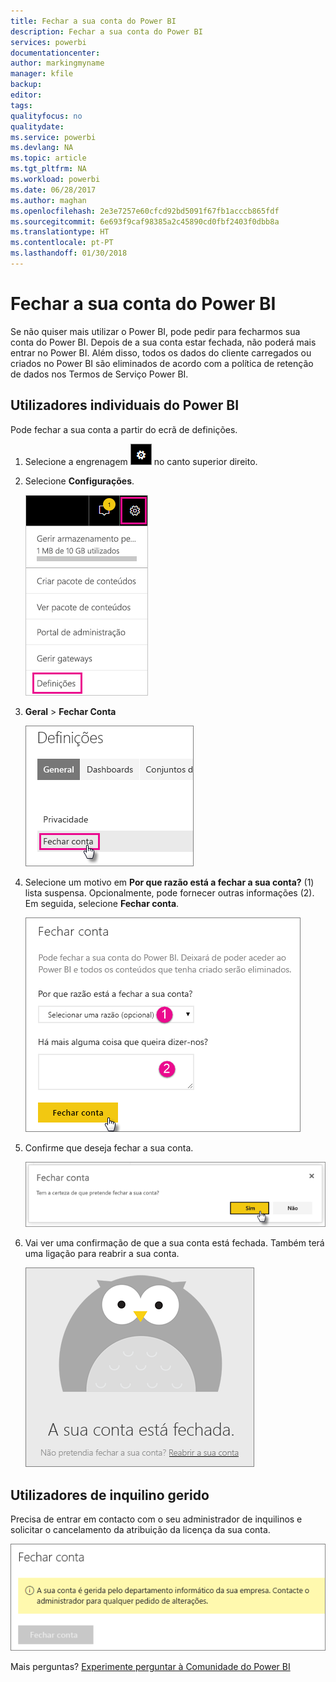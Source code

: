 ```yaml
---
title: Fechar a sua conta do Power BI
description: Fechar a sua conta do Power BI
services: powerbi
documentationcenter: 
author: markingmyname
manager: kfile
backup: 
editor: 
tags: 
qualityfocus: no
qualitydate: 
ms.service: powerbi
ms.devlang: NA
ms.topic: article
ms.tgt_pltfrm: NA
ms.workload: powerbi
ms.date: 06/28/2017
ms.author: maghan
ms.openlocfilehash: 2e3e7257e60cfcd92bd5091f67fb1acccb865fdf
ms.sourcegitcommit: 6e693f9caf98385a2c45890cd0fbf2403f0dbb8a
ms.translationtype: HT
ms.contentlocale: pt-PT
ms.lasthandoff: 01/30/2018
---
```

# <a name="closing-your-power-bi-account"></a>Fechar a sua conta do Power BI
Se não quiser mais utilizar o Power BI, pode pedir para fecharmos sua conta do Power BI.  Depois de a sua conta estar fechada, não poderá mais entrar no Power BI.  Além disso, todos os dados do cliente carregados ou criados no Power BI são eliminados de acordo com a política de retenção de dados nos Termos de Serviço Power BI.

## <a name="individual-power-bi-users"></a>Utilizadores individuais do Power BI
Pode fechar a sua conta a partir do ecrã de definições.

1. Selecione a engrenagem ![](media/service-admin-closing-your-account/gear.png) no canto superior direito.
2. Selecione **Configurações**.
   
    ![](media/service-admin-closing-your-account/closeaccount-settings.png)
3. **Geral** > **Fechar Conta**
   
    ![](media/service-admin-closing-your-account/closeaccount-settings2.png)
4. Selecione um motivo em **Por que razão está a fechar a sua conta?** (1) lista suspensa.  Opcionalmente, pode fornecer outras informações (2). Em seguida, selecione **Fechar conta**.
   
    ![](media/service-admin-closing-your-account/closeaccount-settings3.png)
5. Confirme que deseja fechar a sua conta.
   
    ![](media/service-admin-closing-your-account/closeaccount-settings4.png)
6. Vai ver uma confirmação de que a sua conta está fechada. Também terá uma ligação para reabrir a sua conta.
   
    ![](media/service-admin-closing-your-account/closeaccount-settings5.png)

## <a name="managed-tenant-users"></a>Utilizadores de inquilino gerido
Precisa de entrar em contacto com o seu administrador de inquilinos e solicitar o cancelamento da atribuição da licença da sua conta.

![](media/service-admin-closing-your-account/closeaccountmanaged.png)

Mais perguntas? [Experimente perguntar à Comunidade do Power BI](http://community.powerbi.com/)

